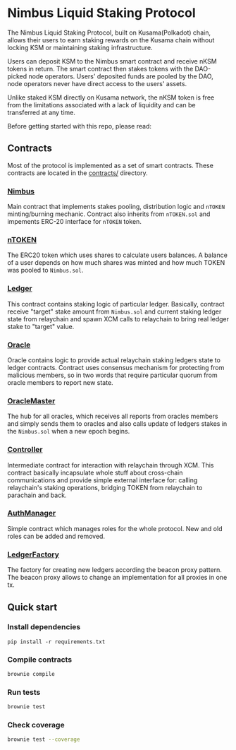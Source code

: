 # Nimbus Liquid Staking Protocol

The Nimbus Liquid Staking Protocol, built on Kusama(Polkadot) chain, allows their users to earn staking rewards on the Kusama chain without locking KSM or maintaining staking infrastructure.

Users can deposit KSM to the Nimbus smart contract and receive nKSM tokens in return. The smart contract then stakes tokens with the DAO-picked node operators. Users' deposited funds are pooled by the DAO, node operators never have direct access to the users' assets.

Unlike staked KSM directly on Kusama network, the nKSM token is free from the limitations associated with a lack of liquidity and can be transferred at any time.

Before getting started with this repo, please read:

## Contracts

Most of the protocol is implemented as a set of smart contracts.
These contracts are located in the [contracts/](contracts/) directory.

### [Nimbus](contracts/Nimbus.sol)
Main contract that implements stakes pooling, distribution logic and `nTOKEN` minting/burning mechanic.
Contract also inherits from `nTOKEN.sol` and impements ERC-20 interface for `nTOKEN` token.

### [nTOKEN](contracts/nTOKEN.sol)
The ERC20 token which uses shares to calculate users balances. A balance of a user depends on how much shares was minted and how much TOKEN was pooled to `Nimbus.sol`.

### [Ledger](contracts/Ledger.sol)
This contract contains staking logic of particular ledger. Basically, contract receive "target" stake amount from `Nimbus.sol` and current staking ledger state from relaychain and spawn XCM calls to relaychain to bring real ledger stake to "target" value.

### [Oracle](contracts/Oracle.sol)
Oracle contains logic to provide actual relaychain staking ledgers state to ledger contracts.
Contract uses consensus mechanism for protecting from malicious members, so in two words that require particular quorum from oracle members to report new state.

### [OracleMaster](contracts/OracleMaster.sol)
The hub for all oracles, which receives all reports from oracles members and simply sends them to oracles and also calls update of ledgers stakes in the `Nimbus.sol` when a new epoch begins.

### [Controller](contracts/Controller.sol)
Intermediate contract for interaction with relaychain through XCM. This contract basically incapsulate whole stuff about cross-chain communications and provide simple external interface for: calling relaychain's staking operations, bridging TOKEN from relaychain to parachain and back.

### [AuthManager](contracts/AuthManager.sol)
Simple contract which manages roles for the whole protocol. New and old roles can be added and removed.

### [LedgerFactory](contracts/LedgerFactory.sol)
The factory for creating new ledgers according the beacon proxy pattern. The beacon proxy allows to change an implementation for all proxies in one tx.


## Quick start
### Install dependencies

```bash=
pip install -r requirements.txt
```

### Compile contracts

```bash
brownie compile
```

### Run tests

```bash
brownie test
```

### Check coverage

```bash
brownie test --coverage
```